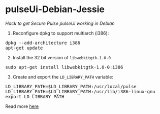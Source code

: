 # pulseUi-Debian-Jessie
*Hack to get Secure Pulse pulseUi working in Debian*

1. Reconfigure dpkg to support multiarch (i386):
<pre>dpkg --add-architecture i386
apt-get update</pre>

2. Install the 32 bit version of `libwebkitgtk-1.0-0`
<pre>sudo apt-get install libwebkitgtk-1.0-0:i386</pre>

3. Create and export the `LD_LIBRARY_PATH` variable:
<pre>LD_LIBRARY_PATH=$LD_LIBRARY_PATH:/usr/local/pulse
LD_LIBRARY_PATH=$LD_LIBRARY_PATH:/usr/lib/i386-linux-gnu
export LD_LIBRARY_PATH</pre>

Read more [here](https://forums.pulsesecure.net/topic/pulse-desktop-clients/1001595-pulse-secure-linux-ui)

